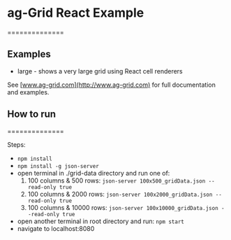 # ag-Grid React Example

==============

## Examples

- large - shows a very large grid using React cell renderers

See [www.ag-grid.com](http://www.ag-grid.com) for full documentation and examples.

## How to run

==============

Steps:

- `npm install`
- `npm install -g json-server`
- open terminal in ./grid-data directory and run one of:  
    1) 100 columns & 500 rows: `json-server 100x500_gridData.json --read-only true`
    2) 100 columns & 2000 rows: `json-server 100x2000_gridData.json --read-only true`
    3) 100 columns & 10000 rows: `json-server 100x10000_gridData.json --read-only true`
- open another terminal in root directory and run: `npm start`
- navigate to localhost:8080
